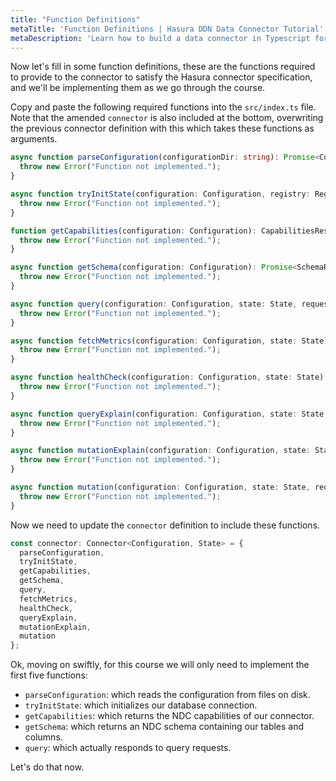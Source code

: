 ```yaml
---
title: "Function Definitions"
metaTitle: 'Function Definitions | Hasura DDN Data Connector Tutorial'
metaDescription: 'Learn how to build a data connector in Typescript for Hasura DDN'
---
```


Now let's fill in some function definitions, these are the functions required to provide to the connector to satisfy 
the Hasura connector specification, and we'll be implementing them as we go through the course.

Copy and paste the following required functions into the `src/index.ts` file. Note that the amended `connector` is 
also included at the bottom, overwriting the previous connector definition with this which takes these functions as 
arguments.

```typescript
async function parseConfiguration(configurationDir: string): Promise<Configuration> {
  throw new Error("Function not implemented.");
}

async function tryInitState(configuration: Configuration, registry: Registry): Promise<State> {
  throw new Error("Function not implemented.");
}

function getCapabilities(configuration: Configuration): CapabilitiesResponse {
  throw new Error("Function not implemented.");
}

async function getSchema(configuration: Configuration): Promise<SchemaResponse> {
  throw new Error("Function not implemented.");
}

async function query(configuration: Configuration, state: State, request: QueryRequest): Promise<QueryResponse> {
  throw new Error("Function not implemented.");
}

async function fetchMetrics(configuration: Configuration, state: State): Promise<undefined> {
  throw new Error("Function not implemented.");
}

async function healthCheck(configuration: Configuration, state: State): Promise<undefined> {
  throw new Error("Function not implemented.");
}

async function queryExplain(configuration: Configuration, state: State, request: QueryRequest): Promise<ExplainResponse> {
  throw new Error("Function not implemented.");
}

async function mutationExplain(configuration: Configuration, state: State, request: MutationRequest): Promise<ExplainResponse> {
  throw new Error("Function not implemented.");
}

async function mutation(configuration: Configuration, state: State, request: MutationRequest): Promise<MutationResponse> {
  throw new Error("Function not implemented.");
}
```

Now we need to update the `connector` definition to include these functions.

```typescript
const connector: Connector<Configuration, State> = {
  parseConfiguration,
  tryInitState,
  getCapabilities,
  getSchema,
  query,
  fetchMetrics,
  healthCheck,
  queryExplain,
  mutationExplain,
  mutation
};
```

Ok, moving on swiftly, for this course we will only need to implement the first five functions: 
- `parseConfiguration`: which reads the configuration from files on disk.
- `tryInitState`: which initializes our database connection. 
- `getCapabilities`: which returns the NDC capabilities of our connector.
- `getSchema`: which returns an NDC schema containing our tables and columns.
- `query`: which actually responds to query requests.

Let's do that now.
